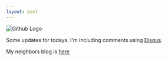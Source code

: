 ```yaml
---
layout: post
---
```

![Github Logo](http://jaredmusil.com/img/icon/social/github.png)


Some updates for todays.
I'm including comments using [Disqus](http://www.disqus.com).

My neighbors blog is [here](http://fagautiercuenca.github.io)


